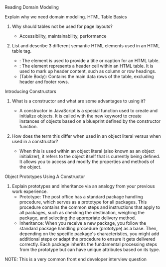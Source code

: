 Reading
Domain Modeling

Explain why we need domain modeling.
HTML Table Basics

1. Why should tables not be used for page layouts?
    * Accessibility, maintainability, performance 

2. List and describe 3 different semantic HTML elements used in an HTML 
table tag.
    *  <caption>: The <caption> element is used to provide a title or caption for an HTML table. 
    * <th>: The <th> element represents a header cell within an HTML table. It is used to mark up header content, such as column or row headings.
    * <tbody> (Table Body): Contains the main data rows of the table, excluding header and footer rows.

Introducing Constructors

1. What is a constructor and what are some advantages to using it?
    * A constructor in JavaScript is a special function used to create and initialize objects. It is called with the new keyword to create instances of objects based on a blueprint defined by the constructor function. 

2. How does the term this differ when used in an object literal versus when used in a constructor?
    * When this is used within an object literal (also known as an object initializer), it refers to the object itself that is currently being defined. It allows you to access and modify the properties and methods of the object.

Object Prototypes Using A Constructor

1. Explain prototypes and inheritance via an analogy from your previous work experience.
    * Prototype: The post office has a standard package handling procedure, which serves as a prototype for all packages. This procedure contains the common steps and instructions that apply to all packages, such as checking the destination, weighing the package, and selecting the appropriate delivery method.
    * Inheritance: When you receive a new package, you follow the standard package handling procedure (prototype) as a base. Then, depending on the specific package's characteristics, you might add additional steps or adapt the procedure to ensure it gets delivered correctly. Each package inherits the fundamental processing steps from the prototype but can have unique attributes based on its type.

NOTE: This is a very common front end developer interview question
